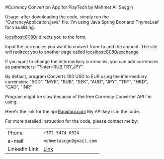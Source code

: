 #Currency Convertion App for PlayTech by Mehmet Ali Seçgin

Usage: after downloading the code, simply run the "CurrencyApplication.java" file.
I'm using Java Spring Boot and ThymeLeaf for visualizing.

[localhost:8080/](localhost:8080) directs you to the form.

Input the currencies you want to convert from-to and the amount.
The site will redirect you to another page called [localhost:8080/exchange](localhost:8080)

If you want to change the intermediary currencies, you can add currencies as parameters: "?inter=RUB,TRY,JPY"

By default, program Converts 100 USD to EUR using the intermediary currencies: "SGD", "MYR", "RUB", "SEK", "AUD", "JPY", "TRY", "HKD", "CAD", "INR"

Program might be slow because of the free Currency Converter API I'm using.

Here's the link for the api [Rapidapi.com](https://rapidapi.com/fyhao/api/currency-exchange/)
My API key is in the code. 

For more detailed instruction for the code, please contact me by:

|                |                               |
|----------------|-------------------------------|
|Phone|`+372 5474 0324`            |
|e-mail         |`mehmetascgn@gmail.com`            |
|LinkedIn Link         |[Link](https://www.linkedin.com/in/mehmetscgn/)|